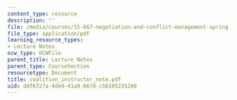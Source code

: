 ```yaml
---
content_type: resource
description: ''
file: /media/courses/15-667-negotiation-and-conflict-management-spring-2001/ddf6727a4de941a9b67dc5b185235260_coalition_instructor_note.pdf
file_type: application/pdf
learning_resource_types:
- Lecture Notes
ocw_type: OCWFile
parent_title: Lecture Notes
parent_type: CourseSection
resourcetype: Document
title: coalition_instructor_note.pdf
uid: ddf6727a-4de9-41a9-b67d-c5b185235260
---
```

